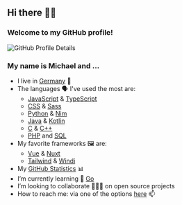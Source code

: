 ## Hi there 👋🏻

### Welcome to my GitHub profile!

![GitHub Profile Details](https://github-profile-summary-cards.vercel.app/api/cards/profile-details?username=mhrstmnn&theme=default)

<!--
**mhrstmnn/mhrstmnn** is a ✨ _special_ ✨ repository because its `README.md` (this file) appears on your GitHub profile.

Here are some ideas to get you started:

- 🔭 I’m currently working on ...
- 🌱 I’m currently learning ...
- 👯 I’m looking to collaborate on ...
- 🤔 I’m looking for help with ...
- 💬 Ask me about ...
- 📫 How to reach me: ...
- 😄 Pronouns: ...
- ⚡ Fun fact: ...
-->

### My name is Michael and …

- I live in [Germany](https://goo.gl/maps/K9EeGfAKvvNEEACPA) 📍
- The languages 🗣️ I've used the most are:
  - [JavaScript](https://en.wikipedia.org/wiki/JavaScript) &
    [TypeScript](https://www.typescriptlang.org)
  - [CSS](https://en.wikipedia.org/wiki/CSS) &
    [Sass](https://sass-lang.com)
  - [Python](https://www.python.org) &
    [Nim](https://nim-lang.org)
  - [Java](https://en.wikipedia.org/wiki/Java_(programming_language)) &
    [Kotlin](https://kotlinlang.org)
  - [C](https://en.wikipedia.org/wiki/The_C_Programming_Language) &
    [C++](https://en.wikipedia.org/wiki/C%2B%2B)
  - [PHP](https://www.php.net) and
    [SQL](https://en.wikipedia.org/wiki/SQL)
- My favorite frameworks 🖼 are:
  - [Vue](https://vuejs.org) & [Nuxt](https://nuxtjs.org)
  - [Tailwind](https://tailwindcss.com) & [Windi](https://windicss.org)
- My [GitHub Statistics](GitHub_Statistics.md) 📊
- I’m currently learning 🌱 [Go](https://go.dev)
- I’m looking to collaborate 👨🏻‍💻 on open source projects
- How to reach me: via one of the options [here](https://links.hrstmnn.de) 📫
<!-- - ![Twitter Follow](https://img.shields.io/twitter/follow/mhrstmnn?style=social) 🐦 -->
